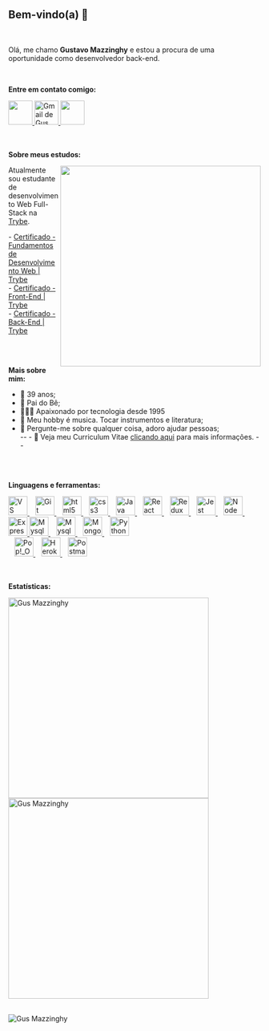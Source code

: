## Bem-vindo(a) 👋

<br />

Olá, me chamo **Gustavo Mazzinghy** e estou a procura de uma oportunidade como desenvolvedor back-end.

<br />

**Entre em contato comigo:**

<div>
  <a href="https://www.linkedin.com/in/gustavomazzinghy/" target="_blank">
    <img src="https://i.ibb.co/Kx2GSrT/linkedin.png" width="48px" height="48px">
  </a>
<!--   <a href="https://github.com/GusMazzinghyDev" target="_blank">
    <img src="https://cdn.iconscout.com/icon/free/png-256/github-108-438008.png" width="48px" height="48px">
  </a> -->
  <a href="mailto:gusmazzinghy@gmail.com?Subject=Título%20da%20mensagem">
    <img src="https://cdn.icon-icons.com/icons2/730/PNG/512/gmail_icon-icons.com_62758.png" width="48px" height="48px" alt="Gmail de Gus Mazzinghy">
  </a>
  <a href="https://www.instagram.com/gusbucker/" target="_blank">
    <img src="https://cdn.icon-icons.com/icons2/1211/PNG/512/1491579602-yumminkysocialmedia36_83067.png" width="48px" height="48px">
  </a>
</div>

<br />
<br />

**Sobre meus estudos:**

<div>
  <div>
    <img align="right" src="https://media2.giphy.com/media/iIqmM5tTjmpOB9mpbn/giphy.gif" width="400" frameBorder="0" class="giphy-embed" ></img>
  </div>
  <div>
    <p> Atualmente sou estudante de desenvolvimento Web Full-Stack na <a href="https://www.betrybe.com/" target="_blank">Trybe</a>. </p>
    <p>
      - <a target="_blank" href="https://www.credential.net/fccf3ce4-8916-48ba-9705-38ab86ec15fc#gs.p4a621">
        Certificado - Fundamentos de Desenvolvimento Web | Trybe
      </a>
      <br>
      - <a target="_blank" href="https://www.credential.net/da66b2f7-7731-4882-9ef9-f2188c225162#gs.p4aele">
        Certificado - Front-End | Trybe
      </a>
      <br>
      - <a target="_blank" href="">
        Certificado - Back-End | Trybe
      </a>
    </p>
  </div>
</div>

<br />
<br />

**Mais sobre mim:**

  - 👨 39 anos;
  - 👦 Pai do Bê;
  - 👨🏽‍💻 Apaixonado por tecnologia desde 1995
  - 🎸 Meu hobby é musica. Tocar instrumentos e literatura;
  - 💬 Pergunte-me sobre qualquer coisa, adoro ajudar pessoas; <br>
  -- - 📝 Veja meu Curriculum Vitae <a href="" target="_blank">clicando aqui</a> para mais informações. --

<br />
<br />

**Linguagens e ferramentas:**

<div>
  <div>
      <a target="_blank" href="https://code.visualstudio.com/">
      <img alt="VS Code" width="38px" src="https://cdn.icon-icons.com/icons2/2107/PNG/512/file_type_vscode_icon_130084.png" />
    </a>
      &nbsp;&nbsp;
    <a target="_blank" href="https://git-scm.com/" rel="nofollow">
      <img alt="Git" width="38px" src="https://cdn.icon-icons.com/icons2/2415/PNG/512/git_plain_wordmark_logo_icon_146508.png" />
    </a>
      &nbsp;&nbsp;
    <a target="_blank" href="https://www.w3schools.com/tags/default.asp" rel="nofollow">
      <img alt="html5" width="38px" src="https://cdn.icon-icons.com/icons2/2107/PNG/512/file_type_html_icon_130541.png"/>
    </a>
      &nbsp;&nbsp;
    <a target="_blank" href="https://www.w3schools.com/cssref/default.asp" rel="nofollow">
      <img alt="css3" width="38px" src="https://cdn.icon-icons.com/icons2/2107/PNG/512/file_type_css_icon_130661.png" />
    </a>
      &nbsp;&nbsp;
    <a target="_blank" href="https://www.w3schools.com/jsref/default.asp" rel="nofollow">
      <img alt="Java script" width="38px" src="https://cdn.icon-icons.com/icons2/2108/PNG/512/javascript_icon_130900.png" />
    </a>
      &nbsp;&nbsp;
    <a target="_blank" href="https://pt-br.reactjs.org/docs/getting-started.html" rel="nofollow">
      <img alt="React" width="38px" src="https://cdn.icon-icons.com/icons2/2415/PNG/512/react_original_wordmark_logo_icon_146375.png" />
    </a>
      &nbsp;&nbsp;
    <a target="_blank" href="https://redux.js.org/">
      <img alt="Redux" width="38px" src="https://cdn.icon-icons.com/icons2/2415/PNG/512/redux_original_logo_icon_146365.png" />
    </a>
      &nbsp;&nbsp;
    <a target="_blank" href="https://jestjs.io/pt-BR/">
      <img alt="Jest" width="38px" src="https://cdn.icon-icons.com/icons2/2107/PNG/512/file_type_jest_icon_130514.png" />
    </a>
      &nbsp;&nbsp;
    <a target="_blank" href="https://nodejs.org/pt-br/docs/" rel="nofollow">
      <img alt="Node js" width="38px" src="https://cdn.icon-icons.com/icons2/2415/PNG/512/nodejs_plain_logo_icon_146409.png" />
    </a>
      &nbsp;&nbsp;
    <a target="_blank" href="https://expressjs.com/pt-br/" rel="nofollow">
      <img alt="Express" width="38px" src="https://cdn.icon-icons.com/icons2/2667/PNG/512/folder_express_icon_161294.png" />
    </a>
        <a target="_blank" href="https://www.mysql.com/" rel="nofollow">
      <img alt="Mysql" width="38px" src="https://cdn.icon-icons.com/icons2/2415/PNG/512/mysql_original_wordmark_logo_icon_146417.png" />
    </a>
      &nbsp;&nbsp;
    <a target="_blank" href="https://dev.mysql.com/doc/workbench/en/" rel="nofollow">
      <img alt="Mysql Workbench" width="38px" src="https://cdn.icon-icons.com/icons2/3053/PNG/512/mysql_workbench_macos_bigsur_icon_189924.png" />
    </a>
      &nbsp;&nbsp;
    <a target="_blank" href="https://docs.mongodb.com/" rel="nofollow">
      <img alt="MongoDB" width="38px" src="https://cdn.icon-icons.com/icons2/2415/PNG/512/mongodb_original_wordmark_logo_icon_146425.png" />
    </a>
      &nbsp;&nbsp;
    <a target="_blank" href="https://docs.python.org/" rel="nofollow">
      <img alt="Python" width="38px" src="https://cdn.icon-icons.com/icons2/2699/PNG/512/python_vertical_logo_icon_168039.png" />
    </a>
  </div>
  <div>
      &nbsp;&nbsp;
    <a target="_blank" href="https://pop.system76.com/" rel="nofollow">
      <img alt="Pop!_OS" width="38px" src="https://i.redd.it/ms9je823h6y31.png" />
    </a>
      &nbsp;&nbsp;
    <a target="_blank" href="https://www.heroku.com/">
      <img alt="Heroku" width="38px" src="https://cdn.icon-icons.com/icons2/2415/PNG/512/heroku_plain_wordmark_logo_icon_146480.png" />
    </a>
      &nbsp;&nbsp;
    <a target="_blank" href="https://www.postman.com/">
      <img alt="Postman" width="38px" src="https://cdn.icon-icons.com/icons2/3053/PNG/512/postman_macos_bigsur_icon_189815.png" />
    </a>
  </div>
</div>

<br />
<br />

**Estatísticas:**

<div>
  <div>
    <img align="left" width="400px" src="https://github-readme-stats.vercel.app/api?username=GusMazzinghyDev&count_private=true&show_icons=true&theme=dracula&icon_color=268bd2&title_color=268bd2" alt="Gus Mazzinghy" />
  </div>
  <div>
    <img align="center" width="400px" src="https://github-readme-stats.vercel.app/api/top-langs/?username=GusMazzinghyDev&layout=compact&theme=dracula&title_color=268bd2" alt="Gus Mazzinghy" />
  </div>  
</div>
<br />
<div>
  <div>
    <p align="left"> <img src="https://komarev.com/ghpvc/?username=GusMazzinghyDev" alt="Gus Mazzinghy" />
  </div>  
</div>

<br />
<br />
